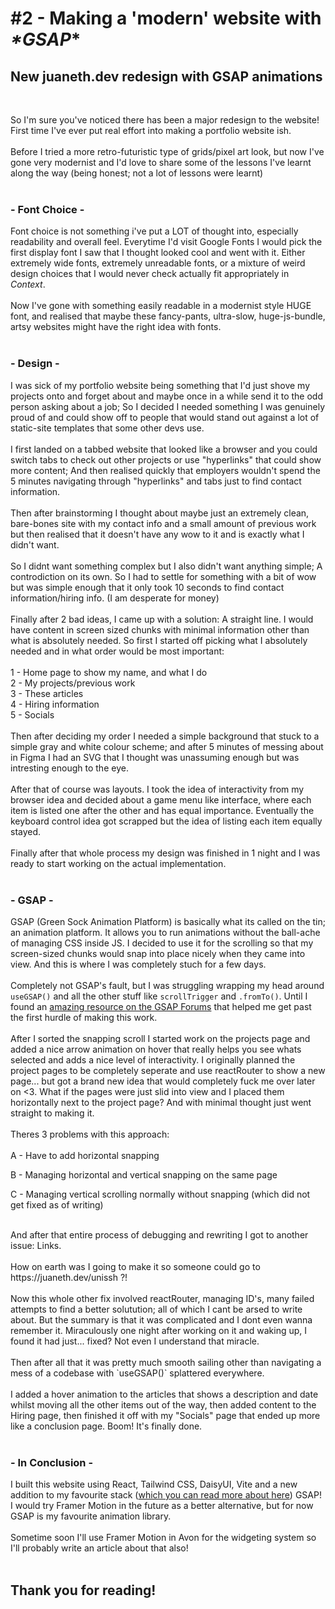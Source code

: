 # #2 - Making a 'modern' website with _*GSAP_*

## New juaneth.dev redesign with GSAP animations

<br>

So I'm sure you've noticed there has been a major redesign to the website! First time I've ever put real effort into making a portfolio website ish.
<br><br>
Before I tried a more retro-futuristic type of grids/pixel art look, but now I've gone very modernist and I'd love to share some of the lessons I've learnt along the way (being honest; not a lot of lessons were learnt)
<br><br>
### - Font Choice -
Font choice is not something i've put a LOT of thought into, especially readability and overall feel. Everytime I'd visit Google Fonts I would pick the first display font I saw that I thought looked cool and went with it. Either extremely wide fonts, extremely unreadable fonts, or a mixture of weird design choices that I would never check actually fit appropriately in _*Context*_.
<br><br>
Now I've gone with something easily readable in a modernist style HUGE font, and realised that maybe these fancy-pants, ultra-slow, huge-js-bundle, artsy websites might have the right idea with fonts.
<br><br>
### - Design -
I was sick of my portfolio website being something that I'd just shove my projects onto and forget about and maybe once in a while send it to the odd person asking about a job; So I decided I needed something I was genuinely proud of and could show off to people that would stand out against a lot of static-site templates that some other devs use.
<br><br>
I first landed on a tabbed website that looked like a browser and you could switch tabs to check out other projects or use "hyperlinks" that could show more content; And then realised quickly that employers wouldn't spend the 5 minutes navigating through "hyperlinks" and tabs just to find contact information.
<br><br>
Then after brainstorming I thought about maybe just an extremely clean, bare-bones site with my contact info and a small amount of previous work but then realised that it doesn't have any wow to it and is exactly what I didn't want.
<br><br>
So I didnt want something complex but I also didn't want anything simple; A controdiction on its own.
So I had to settle for something with a bit of wow but was simple enough that it only took 10 seconds to find contact information/hiring info. (I am desperate for money)
<br><br>
Finally after 2 bad ideas, I came up with a solution: A straight line. I would have content in screen sized chunks with minimal information other than what is absolutely needed. So first I started off picking what I absolutely needed and in what order would be most important:
<br><br>
1 - Home page to show my name, and what I do
<br>
2 - My projects/previous work
<br>
3 - These articles
<br>
4 - Hiring information
<br>
5 - Socials
<br><br>
Then after deciding my order I needed a simple background that stuck to a simple gray and white colour scheme; and after 5 minutes of messing about in Figma I had an SVG that I thought was unassuming enough but was intresting enough to the eye.
<br> <br>
After that of course was layouts. I took the idea of interactivity from my browser idea and decided about a game menu like interface, where each item is listed one after the other and has equal importance. Eventually the keyboard control idea got scrapped but the idea of listing each item equally stayed.
<br><br>
Finally after that whole process my design was finished in 1 night and I was ready to start working on the actual implementation.
<br><br>
### - GSAP -
GSAP (Green Sock Animation Platform) is basically what its called on the tin; an animation platform. It allows you to run animations without the ball-ache of managing CSS inside JS. I decided to use it for the scrolling so that my screen-sized chunks would snap into place nicely when they came into view. And this is where I was completely stuch for a few days.
<br><br>
Completely not GSAP's fault, but I was struggling wrapping my head around `useGSAP()` and all the other stuff like `scrollTrigger` and `.fromTo()`. Until I found an [amazing resource on the GSAP Forums](https://gsap.com/community/forums/topic/24423-how-to-snap-instantly-on-slight-scroll/) that helped me get past the first hurdle of making this work.
<br><br>
After I sorted the snapping scroll I started work on the projects page and added a nice arrow animation on hover that really helps you see whats selected and adds a nice level of interactivity. I originally planned the project pages to be completely seperate and use reactRouter to show a new page... but got a brand new idea that would completely fuck me over later on <3. What if the pages were just slid into view and I placed them horizontally next to the project page? And with minimal thought just went straight to making it.
<br><br>
Theres 3 problems with this approach:
<br><br>
A - Have to add horizontal snapping

B - Managing horizontal and vertical snapping on the same page

C - Managing vertical scrolling normally without snapping (which did not get fixed as of writing)

<br>
And after that entire process of debugging and rewriting I got to another issue: Links.
<br><br>
How on earth was I going to make it so someone could go to https://juaneth.dev/unissh ?!
<br><br>
Now this whole other fix involved reactRouter, managing ID's, many failed attempts to find a better solutution; all of which I cant be arsed to write about. But the summary is that it was complicated and I dont even wanna remember it. Miraculously one night after working on it and waking up, I found it had just... fixed? Not even I understand that miracle.
<br><br>
Then after all that it was pretty much smooth sailing other than navigating a mess of a codebase with `useGSAP()` splattered everywhere.
<br><br>
I added a hover animation to the articles that shows a description and date whilst moving all the other items out of the way, then added content to the Hiring page, then finished it off with my "Socials" page that ended up more like a conclusion page. Boom! It's finally done.
<br><br>

### - In Conclusion -
I built this website using React, Tailwind CSS, DaisyUI, Vite and a new addition to my favourite stack ([which you can read more about here](../article/1-TVRD)) GSAP! I would try Framer Motion in the future as a better alternative, but for now GSAP is my favourite animation library.
<br><br>
Sometime soon I'll use Framer Motion in Avon for the widgeting system so I'll probably write an article about that also!
<br><br>
## Thank you for reading!
